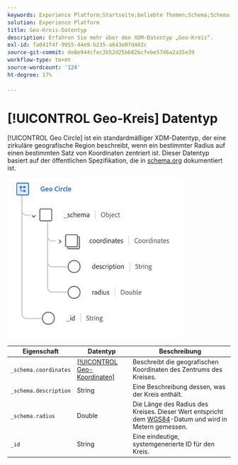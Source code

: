 ```yaml
---
keywords: Experience Platform;Startseite;beliebte Themen;Schema;Schema;XDM;Felder;Schemata;Schemata;Geo;Kreis;Datentyp;Datentyp;Datentyp;
solution: Experience Platform
title: Geo-Kreis-Datentyp
description: Erfahren Sie mehr über den XDM-Datentyp „Geo-Kreis“.
exl-id: fa041f4f-9955-44e9-b235-a643e07d402c
source-git-commit: de8e944cfec3b52d25bb02bcfebe57d6a2a35e39
workflow-type: tm+mt
source-wordcount: '124'
ht-degree: 17%

---
```


# [!UICONTROL Geo-Kreis] Datentyp

[!UICONTROL Geo Circle] ist ein standardmäßiger XDM-Datentyp, der eine zirkuläre geografische Region beschreibt, wenn ein bestimmter Radius auf einen bestimmten Satz von Koordinaten zentriert ist. Dieser Datentyp basiert auf der öffentlichen Spezifikation, die in [schema.org](https://schema.org/GeoCircle) dokumentiert ist.

<img src="../images/data-types/geo-circle.png" width="400" /><br />

| Eigenschaft | Datentyp | Beschreibung |
| --- | --- | --- |
| `_schema.coordinates` | [[!UICONTROL Geo-Koordinaten]](./geo-coordinates.md) | Beschreibt die geografischen Koordinaten des Zentrums des Kreises. |
| `_schema.description` | String | Eine Beschreibung dessen, was der Kreis enthält. |
| `_schema.radius` | Double | Die Länge des Radius des Kreises. Dieser Wert entspricht dem [WGS84](https://gisgeography.com/wgs84-world-geodetic-system/)-Datum und wird in Metern gemessen. |
| `_id` | String | Eine eindeutige, systemgenerierte ID für den Kreis. |
